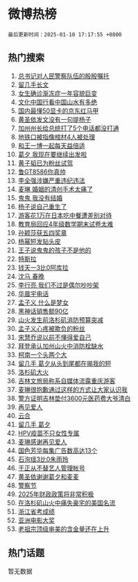 # 微博热榜

`最后更新时间：2025-01-10 17:17:55 +0800`

## 热门搜索

1. [总书记对人民警察队伍的殷殷嘱托](https://m.weibo.cn/search?containerid=100103type%3D1%26t%3D10%26q%3D%23%E6%80%BB%E4%B9%A6%E8%AE%B0%E5%AF%B9%E4%BA%BA%E6%B0%91%E8%AD%A6%E5%AF%9F%E9%98%9F%E4%BC%8D%E7%9A%84%E6%AE%B7%E6%AE%B7%E5%98%B1%E6%89%98%23&stream_entry_id=51&isnewpage=1&extparam=seat%3D1%26dgr%3D0%26pos%3D0%26filter_type%3Drealtimehot%26stream_entry_id%3D51%26c_type%3D51%26q%3D%2523%25E6%2580%25BB%25E4%25B9%25A6%25E8%25AE%25B0%25E5%25AF%25B9%25E4%25BA%25BA%25E6%25B0%2591%25E8%25AD%25A6%25E5%25AF%259F%25E9%2598%259F%25E4%25BC%258D%25E7%259A%2584%25E6%25AE%25B7%25E6%25AE%25B7%25E5%2598%25B1%25E6%2589%2598%2523%26cate%3D10103%26display_time%3D1736500674%26pre_seqid%3D17365006747550355341194)
1. [留几手长文](https://m.weibo.cn/search?containerid=100103type%3D1%26t%3D10%26q%3D%E7%95%99%E5%87%A0%E6%89%8B%E9%95%BF%E6%96%87&stream_entry_id=31&isnewpage=1&extparam=seat%3D1%26pos%3D0%26lcate%3D5001%26stream_entry_id%3D31%26flag%3D2%26realpos%3D1%26dgr%3D0%26filter_type%3Drealtimehot%26c_type%3D31%26q%3D%25E7%2595%2599%25E5%2587%25A0%25E6%2589%258B%25E9%2595%25BF%25E6%2596%2587%26band_rank%3D1%26cate%3D5001%26display_time%3D1736500674%26pre_seqid%3D17365006747550355341194)
1. [女生确诊渐冻症一年容貌巨变](https://m.weibo.cn/search?containerid=100103type%3D1%26t%3D10%26q%3D%23%E5%A5%B3%E7%94%9F%E7%A1%AE%E8%AF%8A%E6%B8%90%E5%86%BB%E7%97%87%E4%B8%80%E5%B9%B4%E5%AE%B9%E8%B2%8C%E5%B7%A8%E5%8F%98%23&stream_entry_id=31&isnewpage=1&extparam=seat%3D1%26pos%3D1%26lcate%3D5001%26stream_entry_id%3D31%26flag%3D1%26realpos%3D2%26dgr%3D0%26filter_type%3Drealtimehot%26c_type%3D31%26q%3D%2523%25E5%25A5%25B3%25E7%2594%259F%25E7%25A1%25AE%25E8%25AF%258A%25E6%25B8%2590%25E5%2586%25BB%25E7%2597%2587%25E4%25B8%2580%25E5%25B9%25B4%25E5%25AE%25B9%25E8%25B2%258C%25E5%25B7%25A8%25E5%258F%2598%2523%26band_rank%3D2%26cate%3D5001%26display_time%3D1736500674%26pre_seqid%3D17365006747550355341194)
1. [文化中国行看中国山水有多绝](https://m.weibo.cn/search?containerid=100103type%3D1%26t%3D10%26q%3D%23%E6%96%87%E5%8C%96%E4%B8%AD%E5%9B%BD%E8%A1%8C%E7%9C%8B%E4%B8%AD%E5%9B%BD%E5%B1%B1%E6%B0%B4%E6%9C%89%E5%A4%9A%E7%BB%9D%23&stream_entry_id=31&isnewpage=1&extparam=seat%3D1%26pos%3D2%26lcate%3D5001%26stream_entry_id%3D31%26flag%3D1%26realpos%3D3%26dgr%3D0%26filter_type%3Drealtimehot%26c_type%3D31%26q%3D%2523%25E6%2596%2587%25E5%258C%2596%25E4%25B8%25AD%25E5%259B%25BD%25E8%25A1%258C%25E7%259C%258B%25E4%25B8%25AD%25E5%259B%25BD%25E5%25B1%25B1%25E6%25B0%25B4%25E6%259C%2589%25E5%25A4%259A%25E7%25BB%259D%2523%26band_rank%3D3%26cate%3D5001%26display_time%3D1736500674%26pre_seqid%3D17365006747550355341194)
1. [国内最懂50显卡的京东红马甲](https://m.weibo.cn/search?containerid=100103type%3D1%26t%3D10%26q%3D%23%E5%9B%BD%E5%86%85%E6%9C%80%E6%87%8250%E6%98%BE%E5%8D%A1%E7%9A%84%E4%BA%AC%E4%B8%9C%E7%BA%A2%E9%A9%AC%E7%94%B2%23&stream_entry_id=31&isnewpage=1&extparam=seat%3D1%26pos%3D3%26lcate%3D5001%26stream_entry_id%3D31%26q%3D%2523%25E5%259B%25BD%25E5%2586%2585%25E6%259C%2580%25E6%2587%258250%25E6%2598%25BE%25E5%258D%25A1%25E7%259A%2584%25E4%25BA%25AC%25E4%25B8%259C%25E7%25BA%25A2%25E9%25A9%25AC%25E7%2594%25B2%2523%26dgr%3D0%26is_ad_pos%3D1%26filter_type%3Drealtimehot%26topic_ad%3D1%26c_type%3D31%26adid%3D272259%26band_rank%3D4%26cate%3D5001%26display_time%3D1736500674%26pre_seqid%3D17365006747550355341194)
1. [黄圣依发文没有一句提杨子](https://m.weibo.cn/search?containerid=100103type%3D1%26t%3D10%26q%3D%23%E9%BB%84%E5%9C%A3%E4%BE%9D%E5%8F%91%E6%96%87%E6%B2%A1%E6%9C%89%E4%B8%80%E5%8F%A5%E6%8F%90%E6%9D%A8%E5%AD%90%23&stream_entry_id=31&isnewpage=1&extparam=seat%3D1%26pos%3D4%26lcate%3D5001%26stream_entry_id%3D31%26flag%3D1%26realpos%3D4%26dgr%3D0%26filter_type%3Drealtimehot%26c_type%3D31%26q%3D%2523%25E9%25BB%2584%25E5%259C%25A3%25E4%25BE%259D%25E5%258F%2591%25E6%2596%2587%25E6%25B2%25A1%25E6%259C%2589%25E4%25B8%2580%25E5%258F%25A5%25E6%258F%2590%25E6%259D%25A8%25E5%25AD%2590%2523%26band_rank%3D4%26cate%3D5001%26display_time%3D1736500674%26pre_seqid%3D17365006747550355341194)
1. [加州州长给总统打了5个电话都没打通](https://m.weibo.cn/search?containerid=100103type%3D1%26t%3D10%26q%3D%23%E5%8A%A0%E5%B7%9E%E5%B7%9E%E9%95%BF%E7%BB%99%E6%80%BB%E7%BB%9F%E6%89%93%E4%BA%865%E4%B8%AA%E7%94%B5%E8%AF%9D%E9%83%BD%E6%B2%A1%E6%89%93%E9%80%9A%23&stream_entry_id=31&isnewpage=1&extparam=seat%3D1%26pos%3D5%26lcate%3D5001%26stream_entry_id%3D31%26flag%3D2%26realpos%3D5%26dgr%3D0%26filter_type%3Drealtimehot%26c_type%3D31%26q%3D%2523%25E5%258A%25A0%25E5%25B7%259E%25E5%25B7%259E%25E9%2595%25BF%25E7%25BB%2599%25E6%2580%25BB%25E7%25BB%259F%25E6%2589%2593%25E4%25BA%25865%25E4%25B8%25AA%25E7%2594%25B5%25E8%25AF%259D%25E9%2583%25BD%25E6%25B2%25A1%25E6%2589%2593%25E9%2580%259A%2523%26band_rank%3D5%26cate%3D5001%26display_time%3D1736500674%26pre_seqid%3D17365006747550355341194)
1. [地铁口被指像棺材4人被处理](https://m.weibo.cn/search?containerid=100103type%3D1%26t%3D10%26q%3D%23%E5%9C%B0%E9%93%81%E5%8F%A3%E8%A2%AB%E6%8C%87%E5%83%8F%E6%A3%BA%E6%9D%904%E4%BA%BA%E8%A2%AB%E5%A4%84%E7%90%86%23&stream_entry_id=31&isnewpage=1&extparam=seat%3D1%26pos%3D6%26lcate%3D5001%26stream_entry_id%3D31%26flag%3D2%26realpos%3D6%26dgr%3D0%26filter_type%3Drealtimehot%26c_type%3D31%26q%3D%2523%25E5%259C%25B0%25E9%2593%2581%25E5%258F%25A3%25E8%25A2%25AB%25E6%258C%2587%25E5%2583%258F%25E6%25A3%25BA%25E6%259D%25904%25E4%25BA%25BA%25E8%25A2%25AB%25E5%25A4%2584%25E7%2590%2586%2523%26band_rank%3D6%26cate%3D5001%26display_time%3D1736500674%26pre_seqid%3D17365006747550355341194)
1. [和王一博一起每天益倍适](https://m.weibo.cn/search?containerid=100103type%3D1%26t%3D10%26q%3D%23%E5%92%8C%E7%8E%8B%E4%B8%80%E5%8D%9A%E4%B8%80%E8%B5%B7%E6%AF%8F%E5%A4%A9%E7%9B%8A%E5%80%8D%E9%80%82%23&stream_entry_id=31&isnewpage=1&extparam=seat%3D1%26pos%3D7%26lcate%3D5001%26stream_entry_id%3D31%26q%3D%2523%25E5%2592%258C%25E7%258E%258B%25E4%25B8%2580%25E5%258D%259A%25E4%25B8%2580%25E8%25B5%25B7%25E6%25AF%258F%25E5%25A4%25A9%25E7%259B%258A%25E5%2580%258D%25E9%2580%2582%2523%26dgr%3D0%26is_ad_pos%3D1%26filter_type%3Drealtimehot%26topic_ad%3D1%26c_type%3D31%26adid%3D271800%26band_rank%3D7%26cate%3D5001%26display_time%3D1736500674%26pre_seqid%3D17365006747550355341194)
1. [葛夕 我现在要继续出发啦](https://m.weibo.cn/search?containerid=100103type%3D1%26t%3D10%26q%3D%E8%91%9B%E5%A4%95+%E6%88%91%E7%8E%B0%E5%9C%A8%E8%A6%81%E7%BB%A7%E7%BB%AD%E5%87%BA%E5%8F%91%E5%95%A6&stream_entry_id=31&isnewpage=1&extparam=seat%3D1%26pos%3D8%26lcate%3D5001%26stream_entry_id%3D31%26flag%3D1%26realpos%3D7%26dgr%3D0%26filter_type%3Drealtimehot%26c_type%3D31%26q%3D%25E8%2591%259B%25E5%25A4%2595%2520%25E6%2588%2591%25E7%258E%25B0%25E5%259C%25A8%25E8%25A6%2581%25E7%25BB%25A7%25E7%25BB%25AD%25E5%2587%25BA%25E5%258F%2591%25E5%2595%25A6%26band_rank%3D7%26cate%3D5001%26display_time%3D1736500674%26pre_seqid%3D17365006747550355341194)
1. [黄子韬已为粉丝试驾](https://m.weibo.cn/search?containerid=100103type%3D1%26t%3D10%26q%3D%23%E9%BB%84%E5%AD%90%E9%9F%AC%E5%B7%B2%E4%B8%BA%E7%B2%89%E4%B8%9D%E8%AF%95%E9%A9%BE%23&stream_entry_id=31&isnewpage=1&extparam=seat%3D1%26pos%3D9%26lcate%3D5001%26stream_entry_id%3D31%26flag%3D1%26realpos%3D8%26dgr%3D0%26filter_type%3Drealtimehot%26c_type%3D31%26q%3D%2523%25E9%25BB%2584%25E5%25AD%2590%25E9%259F%25AC%25E5%25B7%25B2%25E4%25B8%25BA%25E7%25B2%2589%25E4%25B8%259D%25E8%25AF%2595%25E9%25A9%25BE%2523%26band_rank%3D8%26cate%3D5001%26display_time%3D1736500674%26pre_seqid%3D17365006747550355341194)
1. [鲁GT8586你真帅](https://m.weibo.cn/search?containerid=100103type%3D1%26t%3D10%26q%3D%23%E9%B2%81GT8586%E4%BD%A0%E7%9C%9F%E5%B8%85%23&stream_entry_id=31&isnewpage=1&extparam=seat%3D1%26pos%3D10%26lcate%3D5001%26stream_entry_id%3D31%26flag%3D32768%26realpos%3D9%26dgr%3D0%26filter_type%3Drealtimehot%26c_type%3D31%26q%3D%2523%25E9%25B2%2581GT8586%25E4%25BD%25A0%25E7%259C%259F%25E5%25B8%2585%2523%26band_rank%3D9%26cate%3D5001%26display_time%3D1736500674%26pre_seqid%3D17365006747550355341194)
1. [李全强涉嫌严重违纪违法](https://m.weibo.cn/search?containerid=100103type%3D1%26t%3D10%26q%3D%23%E6%9D%8E%E5%85%A8%E5%BC%BA%E6%B6%89%E5%AB%8C%E4%B8%A5%E9%87%8D%E8%BF%9D%E7%BA%AA%E8%BF%9D%E6%B3%95%23&stream_entry_id=31&isnewpage=1&extparam=seat%3D1%26pos%3D11%26lcate%3D5001%26stream_entry_id%3D31%26flag%3D1%26realpos%3D10%26dgr%3D0%26filter_type%3Drealtimehot%26c_type%3D31%26q%3D%2523%25E6%259D%258E%25E5%2585%25A8%25E5%25BC%25BA%25E6%25B6%2589%25E5%25AB%258C%25E4%25B8%25A5%25E9%2587%258D%25E8%25BF%259D%25E7%25BA%25AA%25E8%25BF%259D%25E6%25B3%2595%2523%26band_rank%3D10%26cate%3D5001%26display_time%3D1736500674%26pre_seqid%3D17365006747550355341194)
1. [麦琳 婚姻的清创手术太痛了](https://m.weibo.cn/search?containerid=100103type%3D1%26t%3D10%26q%3D%E9%BA%A6%E7%90%B3+%E5%A9%9A%E5%A7%BB%E7%9A%84%E6%B8%85%E5%88%9B%E6%89%8B%E6%9C%AF%E5%A4%AA%E7%97%9B%E4%BA%86&stream_entry_id=31&isnewpage=1&extparam=seat%3D1%26pos%3D12%26lcate%3D5001%26stream_entry_id%3D31%26flag%3D1%26realpos%3D11%26dgr%3D0%26filter_type%3Drealtimehot%26c_type%3D31%26q%3D%25E9%25BA%25A6%25E7%2590%25B3%2520%25E5%25A9%259A%25E5%25A7%25BB%25E7%259A%2584%25E6%25B8%2585%25E5%2588%259B%25E6%2589%258B%25E6%259C%25AF%25E5%25A4%25AA%25E7%2597%259B%25E4%25BA%2586%26band_rank%3D11%26cate%3D5001%26display_time%3D1736500674%26pre_seqid%3D17365006747550355341194)
1. [鬼鬼 我没有结婚](https://m.weibo.cn/search?containerid=100103type%3D1%26t%3D10%26q%3D%E9%AC%BC%E9%AC%BC+%E6%88%91%E6%B2%A1%E6%9C%89%E7%BB%93%E5%A9%9A&stream_entry_id=31&isnewpage=1&extparam=seat%3D1%26pos%3D13%26lcate%3D5001%26stream_entry_id%3D31%26flag%3D2%26realpos%3D12%26dgr%3D0%26filter_type%3Drealtimehot%26c_type%3D31%26q%3D%25E9%25AC%25BC%25E9%25AC%25BC%2520%25E6%2588%2591%25E6%25B2%25A1%25E6%259C%2589%25E7%25BB%2593%25E5%25A9%259A%26band_rank%3D12%26cate%3D5001%26display_time%3D1736500674%26pre_seqid%3D17365006747550355341194)
1. [杨子说自己重生了](https://m.weibo.cn/search?containerid=100103type%3D1%26t%3D10%26q%3D%E6%9D%A8%E5%AD%90%E8%AF%B4%E8%87%AA%E5%B7%B1%E9%87%8D%E7%94%9F%E4%BA%86&stream_entry_id=31&isnewpage=1&extparam=seat%3D1%26pos%3D14%26lcate%3D5001%26stream_entry_id%3D31%26flag%3D1%26realpos%3D13%26dgr%3D0%26filter_type%3Drealtimehot%26c_type%3D31%26q%3D%25E6%259D%25A8%25E5%25AD%2590%25E8%25AF%25B4%25E8%2587%25AA%25E5%25B7%25B1%25E9%2587%258D%25E7%2594%259F%25E4%25BA%2586%26band_rank%3D13%26cate%3D5001%26display_time%3D1736500674%26pre_seqid%3D17365006747550355341194)
1. [游客花1万在日本吃中餐遭差别对待](https://m.weibo.cn/search?containerid=100103type%3D1%26t%3D10%26q%3D%23%E6%B8%B8%E5%AE%A2%E8%8A%B11%E4%B8%87%E5%9C%A8%E6%97%A5%E6%9C%AC%E5%90%83%E4%B8%AD%E9%A4%90%E9%81%AD%E5%B7%AE%E5%88%AB%E5%AF%B9%E5%BE%85%23&stream_entry_id=31&isnewpage=1&extparam=seat%3D1%26pos%3D15%26lcate%3D5001%26stream_entry_id%3D31%26flag%3D0%26realpos%3D14%26dgr%3D0%26filter_type%3Drealtimehot%26c_type%3D31%26q%3D%2523%25E6%25B8%25B8%25E5%25AE%25A2%25E8%258A%25B11%25E4%25B8%2587%25E5%259C%25A8%25E6%2597%25A5%25E6%259C%25AC%25E5%2590%2583%25E4%25B8%25AD%25E9%25A4%2590%25E9%2581%25AD%25E5%25B7%25AE%25E5%2588%25AB%25E5%25AF%25B9%25E5%25BE%2585%2523%26band_rank%3D14%26cate%3D5001%26display_time%3D1736500674%26pre_seqid%3D17365006747550355341194)
1. [教育局回应4年级数学期末试卷太难](https://m.weibo.cn/search?containerid=100103type%3D1%26t%3D10%26q%3D%23%E6%95%99%E8%82%B2%E5%B1%80%E5%9B%9E%E5%BA%944%E5%B9%B4%E7%BA%A7%E6%95%B0%E5%AD%A6%E6%9C%9F%E6%9C%AB%E8%AF%95%E5%8D%B7%E5%A4%AA%E9%9A%BE%23&stream_entry_id=31&isnewpage=1&extparam=seat%3D1%26pos%3D16%26lcate%3D5001%26stream_entry_id%3D31%26flag%3D0%26realpos%3D15%26dgr%3D0%26filter_type%3Drealtimehot%26c_type%3D31%26q%3D%2523%25E6%2595%2599%25E8%2582%25B2%25E5%25B1%2580%25E5%259B%259E%25E5%25BA%25944%25E5%25B9%25B4%25E7%25BA%25A7%25E6%2595%25B0%25E5%25AD%25A6%25E6%259C%259F%25E6%259C%25AB%25E8%25AF%2595%25E5%258D%25B7%25E5%25A4%25AA%25E9%259A%25BE%2523%26band_rank%3D15%26cate%3D5001%26display_time%3D1736500674%26pre_seqid%3D17365006747550355341194)
1. [孙颖莎获五四奖章](https://m.weibo.cn/search?containerid=100103type%3D1%26t%3D10%26q%3D%23%E5%AD%99%E9%A2%96%E8%8E%8E%E8%8E%B7%E4%BA%94%E5%9B%9B%E5%A5%96%E7%AB%A0%23&stream_entry_id=31&isnewpage=1&extparam=seat%3D1%26pos%3D17%26lcate%3D5001%26stream_entry_id%3D31%26flag%3D1%26realpos%3D16%26dgr%3D0%26filter_type%3Drealtimehot%26c_type%3D31%26q%3D%2523%25E5%25AD%2599%25E9%25A2%2596%25E8%258E%258E%25E8%258E%25B7%25E4%25BA%2594%25E5%259B%259B%25E5%25A5%2596%25E7%25AB%25A0%2523%26band_rank%3D16%26cate%3D5001%26display_time%3D1736500674%26pre_seqid%3D17365006747550355341194)
1. [杨幂短发贴头皮](https://m.weibo.cn/search?containerid=100103type%3D1%26t%3D10%26q%3D%23%E6%9D%A8%E5%B9%82%E7%9F%AD%E5%8F%91%E8%B4%B4%E5%A4%B4%E7%9A%AE%23&stream_entry_id=31&isnewpage=1&extparam=seat%3D1%26pos%3D18%26lcate%3D5001%26stream_entry_id%3D31%26flag%3D0%26realpos%3D17%26dgr%3D0%26filter_type%3Drealtimehot%26c_type%3D31%26q%3D%2523%25E6%259D%25A8%25E5%25B9%2582%25E7%259F%25AD%25E5%258F%2591%25E8%25B4%25B4%25E5%25A4%25B4%25E7%259A%25AE%2523%26band_rank%3D17%26cate%3D5001%26display_time%3D1736500674%26pre_seqid%3D17365006747550355341194)
1. [王子说鬼鬼的孩子不是他的](https://m.weibo.cn/search?containerid=100103type%3D1%26t%3D10%26q%3D%23%E7%8E%8B%E5%AD%90%E8%AF%B4%E9%AC%BC%E9%AC%BC%E7%9A%84%E5%AD%A9%E5%AD%90%E4%B8%8D%E6%98%AF%E4%BB%96%E7%9A%84%23&stream_entry_id=31&isnewpage=1&extparam=seat%3D1%26pos%3D19%26lcate%3D5001%26stream_entry_id%3D31%26flag%3D2%26realpos%3D18%26dgr%3D0%26filter_type%3Drealtimehot%26c_type%3D31%26q%3D%2523%25E7%258E%258B%25E5%25AD%2590%25E8%25AF%25B4%25E9%25AC%25BC%25E9%25AC%25BC%25E7%259A%2584%25E5%25AD%25A9%25E5%25AD%2590%25E4%25B8%258D%25E6%2598%25AF%25E4%25BB%2596%25E7%259A%2584%2523%26band_rank%3D18%26cate%3D5001%26display_time%3D1736500674%26pre_seqid%3D17365006747550355341194)
1. [特斯拉](https://m.weibo.cn/search?containerid=100103type%3D1%26t%3D10%26q%3D%E7%89%B9%E6%96%AF%E6%8B%89&stream_entry_id=31&isnewpage=1&extparam=seat%3D1%26pos%3D20%26lcate%3D5001%26stream_entry_id%3D31%26flag%3D1%26realpos%3D19%26dgr%3D0%26filter_type%3Drealtimehot%26c_type%3D31%26q%3D%25E7%2589%25B9%25E6%2596%25AF%25E6%258B%2589%26band_rank%3D19%26cate%3D5001%26display_time%3D1736500674%26pre_seqid%3D17365006747550355341194)
1. [钱天一3比0阿库拉](https://m.weibo.cn/search?containerid=100103type%3D1%26t%3D10%26q%3D%23%E9%92%B1%E5%A4%A9%E4%B8%803%E6%AF%940%E9%98%BF%E5%BA%93%E6%8B%89%23&stream_entry_id=31&isnewpage=1&extparam=seat%3D1%26pos%3D21%26lcate%3D5001%26stream_entry_id%3D31%26flag%3D1%26realpos%3D20%26dgr%3D0%26filter_type%3Drealtimehot%26c_type%3D31%26q%3D%2523%25E9%2592%25B1%25E5%25A4%25A9%25E4%25B8%25803%25E6%25AF%25940%25E9%2598%25BF%25E5%25BA%2593%25E6%258B%2589%2523%26band_rank%3D20%26cate%3D5001%26display_time%3D1736500674%26pre_seqid%3D17365006747550355341194)
1. [沈马 春晚](https://m.weibo.cn/search?containerid=100103type%3D1%26t%3D10%26q%3D%E6%B2%88%E9%A9%AC+%E6%98%A5%E6%99%9A&stream_entry_id=31&isnewpage=1&extparam=seat%3D1%26pos%3D22%26lcate%3D5001%26stream_entry_id%3D31%26flag%3D0%26realpos%3D21%26dgr%3D0%26filter_type%3Drealtimehot%26c_type%3D31%26q%3D%25E6%25B2%2588%25E9%25A9%25AC%2520%25E6%2598%25A5%25E6%2599%259A%26band_rank%3D21%26cate%3D5001%26display_time%3D1736500674%26pre_seqid%3D17365006747550355341194)
1. [李行亮 我们不过是偶尔吵吵架](https://m.weibo.cn/search?containerid=100103type%3D1%26t%3D10%26q%3D%E6%9D%8E%E8%A1%8C%E4%BA%AE+%E6%88%91%E4%BB%AC%E4%B8%8D%E8%BF%87%E6%98%AF%E5%81%B6%E5%B0%94%E5%90%B5%E5%90%B5%E6%9E%B6&stream_entry_id=31&isnewpage=1&extparam=seat%3D1%26pos%3D23%26lcate%3D5001%26stream_entry_id%3D31%26flag%3D1%26realpos%3D22%26dgr%3D0%26filter_type%3Drealtimehot%26c_type%3D31%26q%3D%25E6%259D%258E%25E8%25A1%258C%25E4%25BA%25AE%2520%25E6%2588%2591%25E4%25BB%25AC%25E4%25B8%258D%25E8%25BF%2587%25E6%2598%25AF%25E5%2581%25B6%25E5%25B0%2594%25E5%2590%25B5%25E5%2590%25B5%25E6%259E%25B6%26band_rank%3D22%26cate%3D5001%26display_time%3D1736500674%26pre_seqid%3D17365006747550355341194)
1. [华晨宇电话](https://m.weibo.cn/search?containerid=100103type%3D1%26t%3D10%26q%3D%E5%8D%8E%E6%99%A8%E5%AE%87%E7%94%B5%E8%AF%9D&stream_entry_id=31&isnewpage=1&extparam=seat%3D1%26pos%3D24%26lcate%3D5001%26stream_entry_id%3D31%26flag%3D1%26realpos%3D23%26dgr%3D0%26filter_type%3Drealtimehot%26c_type%3D31%26q%3D%25E5%258D%258E%25E6%2599%25A8%25E5%25AE%2587%25E7%2594%25B5%25E8%25AF%259D%26band_rank%3D23%26cate%3D5001%26display_time%3D1736500674%26pre_seqid%3D17365006747550355341194)
1. [孟子义 什么是梦女](https://m.weibo.cn/search?containerid=100103type%3D1%26t%3D10%26q%3D%E5%AD%9F%E5%AD%90%E4%B9%89+%E4%BB%80%E4%B9%88%E6%98%AF%E6%A2%A6%E5%A5%B3&stream_entry_id=31&isnewpage=1&extparam=seat%3D1%26pos%3D25%26lcate%3D5001%26stream_entry_id%3D31%26flag%3D1%26realpos%3D24%26dgr%3D0%26filter_type%3Drealtimehot%26c_type%3D31%26q%3D%25E5%25AD%259F%25E5%25AD%2590%25E4%25B9%2589%2520%25E4%25BB%2580%25E4%25B9%2588%25E6%2598%25AF%25E6%25A2%25A6%25E5%25A5%25B3%26band_rank%3D24%26cate%3D5001%26display_time%3D1736500674%26pre_seqid%3D17365006747550355341194)
1. [黑神话销售额90亿](https://m.weibo.cn/search?containerid=100103type%3D1%26t%3D10%26q%3D%23%E9%BB%91%E7%A5%9E%E8%AF%9D%E9%94%80%E5%94%AE%E9%A2%9D90%E4%BA%BF%23&stream_entry_id=31&isnewpage=1&extparam=seat%3D1%26pos%3D26%26lcate%3D5001%26stream_entry_id%3D31%26flag%3D1%26realpos%3D25%26dgr%3D0%26filter_type%3Drealtimehot%26c_type%3D31%26q%3D%2523%25E9%25BB%2591%25E7%25A5%259E%25E8%25AF%259D%25E9%2594%2580%25E5%2594%25AE%25E9%25A2%259D90%25E4%25BA%25BF%2523%26band_rank%3D25%26cate%3D5001%26display_time%3D1736500674%26pre_seqid%3D17365006747550355341194)
1. [山火发生前洛杉矶消防预算突减](https://m.weibo.cn/search?containerid=100103type%3D1%26t%3D10%26q%3D%23%E5%B1%B1%E7%81%AB%E5%8F%91%E7%94%9F%E5%89%8D%E6%B4%9B%E6%9D%89%E7%9F%B6%E6%B6%88%E9%98%B2%E9%A2%84%E7%AE%97%E7%AA%81%E5%87%8F%23&stream_entry_id=31&isnewpage=1&extparam=seat%3D1%26pos%3D27%26lcate%3D5001%26stream_entry_id%3D31%26flag%3D1%26realpos%3D26%26dgr%3D0%26filter_type%3Drealtimehot%26c_type%3D31%26q%3D%2523%25E5%25B1%25B1%25E7%2581%25AB%25E5%258F%2591%25E7%2594%259F%25E5%2589%258D%25E6%25B4%259B%25E6%259D%2589%25E7%259F%25B6%25E6%25B6%2588%25E9%2598%25B2%25E9%25A2%2584%25E7%25AE%2597%25E7%25AA%2581%25E5%2587%258F%2523%26band_rank%3D26%26cate%3D5001%26display_time%3D1736500674%26pre_seqid%3D17365006747550355341194)
1. [孟子义心疼被欺负的粉丝](https://m.weibo.cn/search?containerid=100103type%3D1%26t%3D10%26q%3D%E5%AD%9F%E5%AD%90%E4%B9%89%E5%BF%83%E7%96%BC%E8%A2%AB%E6%AC%BA%E8%B4%9F%E7%9A%84%E7%B2%89%E4%B8%9D&stream_entry_id=31&isnewpage=1&extparam=seat%3D1%26pos%3D28%26lcate%3D5001%26stream_entry_id%3D31%26flag%3D1%26realpos%3D27%26dgr%3D0%26filter_type%3Drealtimehot%26c_type%3D31%26q%3D%25E5%25AD%259F%25E5%25AD%2590%25E4%25B9%2589%25E5%25BF%2583%25E7%2596%25BC%25E8%25A2%25AB%25E6%25AC%25BA%25E8%25B4%259F%25E7%259A%2584%25E7%25B2%2589%25E4%25B8%259D%26band_rank%3D27%26cate%3D5001%26display_time%3D1736500674%26pre_seqid%3D17365006747550355341194)
1. [宋慧乔说以前不懂得爱自己](https://m.weibo.cn/search?containerid=100103type%3D1%26t%3D10%26q%3D%23%E5%AE%8B%E6%85%A7%E4%B9%94%E8%AF%B4%E4%BB%A5%E5%89%8D%E4%B8%8D%E6%87%82%E5%BE%97%E7%88%B1%E8%87%AA%E5%B7%B1%23&stream_entry_id=31&isnewpage=1&extparam=seat%3D1%26pos%3D29%26lcate%3D5001%26stream_entry_id%3D31%26flag%3D1%26realpos%3D28%26dgr%3D0%26filter_type%3Drealtimehot%26c_type%3D31%26q%3D%2523%25E5%25AE%258B%25E6%2585%25A7%25E4%25B9%2594%25E8%25AF%25B4%25E4%25BB%25A5%25E5%2589%258D%25E4%25B8%258D%25E6%2587%2582%25E5%25BE%2597%25E7%2588%25B1%25E8%2587%25AA%25E5%25B7%25B1%2523%26band_rank%3D28%26cate%3D5001%26display_time%3D1736500674%26pre_seqid%3D17365006747550355341194)
1. [拜登承认加州山火中消防栓缺水](https://m.weibo.cn/search?containerid=100103type%3D1%26t%3D10%26q%3D%23%E6%8B%9C%E7%99%BB%E6%89%BF%E8%AE%A4%E5%8A%A0%E5%B7%9E%E5%B1%B1%E7%81%AB%E4%B8%AD%E6%B6%88%E9%98%B2%E6%A0%93%E7%BC%BA%E6%B0%B4%23&stream_entry_id=31&isnewpage=1&extparam=seat%3D1%26pos%3D30%26lcate%3D5001%26stream_entry_id%3D31%26flag%3D1%26realpos%3D29%26dgr%3D0%26filter_type%3Drealtimehot%26c_type%3D31%26q%3D%2523%25E6%258B%259C%25E7%2599%25BB%25E6%2589%25BF%25E8%25AE%25A4%25E5%258A%25A0%25E5%25B7%259E%25E5%25B1%25B1%25E7%2581%25AB%25E4%25B8%25AD%25E6%25B6%2588%25E9%2598%25B2%25E6%25A0%2593%25E7%25BC%25BA%25E6%25B0%25B4%2523%26band_rank%3D29%26cate%3D5001%26display_time%3D1736500674%26pre_seqid%3D17365006747550355341194)
1. [柯南一个头两个大](https://m.weibo.cn/search?containerid=100103type%3D1%26t%3D10%26q%3D%E6%9F%AF%E5%8D%97%E4%B8%80%E4%B8%AA%E5%A4%B4%E4%B8%A4%E4%B8%AA%E5%A4%A7&stream_entry_id=31&isnewpage=1&extparam=seat%3D1%26pos%3D31%26lcate%3D5001%26stream_entry_id%3D31%26flag%3D0%26realpos%3D30%26dgr%3D0%26filter_type%3Drealtimehot%26c_type%3D31%26q%3D%25E6%259F%25AF%25E5%258D%2597%25E4%25B8%2580%25E4%25B8%25AA%25E5%25A4%25B4%25E4%25B8%25A4%25E4%25B8%25AA%25E5%25A4%25A7%26band_rank%3D30%26cate%3D5001%26display_time%3D1736500674%26pre_seqid%3D17365006747550355341194)
1. [留几手 葛夕从头到尾都在揭我的短](https://m.weibo.cn/search?containerid=100103type%3D1%26t%3D10%26q%3D%E7%95%99%E5%87%A0%E6%89%8B+%E8%91%9B%E5%A4%95%E4%BB%8E%E5%A4%B4%E5%88%B0%E5%B0%BE%E9%83%BD%E5%9C%A8%E6%8F%AD%E6%88%91%E7%9A%84%E7%9F%AD&stream_entry_id=31&isnewpage=1&extparam=seat%3D1%26pos%3D32%26lcate%3D5001%26stream_entry_id%3D31%26flag%3D1%26realpos%3D31%26dgr%3D0%26filter_type%3Drealtimehot%26c_type%3D31%26q%3D%25E7%2595%2599%25E5%2587%25A0%25E6%2589%258B%2520%25E8%2591%259B%25E5%25A4%2595%25E4%25BB%258E%25E5%25A4%25B4%25E5%2588%25B0%25E5%25B0%25BE%25E9%2583%25BD%25E5%259C%25A8%25E6%258F%25AD%25E6%2588%2591%25E7%259A%2584%25E7%259F%25AD%26band_rank%3D31%26cate%3D5001%26display_time%3D1736500674%26pre_seqid%3D17365006747550355341194)
1. [洛杉矶大火](https://m.weibo.cn/search?containerid=100103type%3D1%26t%3D10%26q%3D%E6%B4%9B%E6%9D%89%E7%9F%B6%E5%A4%A7%E7%81%AB&stream_entry_id=31&isnewpage=1&extparam=seat%3D1%26pos%3D33%26lcate%3D5001%26stream_entry_id%3D31%26flag%3D0%26realpos%3D32%26dgr%3D0%26filter_type%3Drealtimehot%26c_type%3D31%26q%3D%25E6%25B4%259B%25E6%259D%2589%25E7%259F%25B6%25E5%25A4%25A7%25E7%2581%25AB%26band_rank%3D32%26cate%3D5001%26display_time%3D1736500674%26pre_seqid%3D17365006747550355341194)
1. [吉林文旅局称系自媒体流露重庆游客](https://m.weibo.cn/search?containerid=100103type%3D1%26t%3D10%26q%3D%23%E5%90%89%E6%9E%97%E6%96%87%E6%97%85%E5%B1%80%E7%A7%B0%E7%B3%BB%E8%87%AA%E5%AA%92%E4%BD%93%E6%B5%81%E9%9C%B2%E9%87%8D%E5%BA%86%E6%B8%B8%E5%AE%A2%23&stream_entry_id=31&isnewpage=1&extparam=seat%3D1%26pos%3D34%26lcate%3D5001%26stream_entry_id%3D31%26flag%3D0%26realpos%3D33%26dgr%3D0%26filter_type%3Drealtimehot%26c_type%3D31%26q%3D%2523%25E5%2590%2589%25E6%259E%2597%25E6%2596%2587%25E6%2597%2585%25E5%25B1%2580%25E7%25A7%25B0%25E7%25B3%25BB%25E8%2587%25AA%25E5%25AA%2592%25E4%25BD%2593%25E6%25B5%2581%25E9%259C%25B2%25E9%2587%258D%25E5%25BA%2586%25E6%25B8%25B8%25E5%25AE%25A2%2523%26band_rank%3D33%26cate%3D5001%26display_time%3D1736500674%26pre_seqid%3D17365006747550355341194)
1. [麦琳很抱歉通过这样的方式让大家认识我](https://m.weibo.cn/search?containerid=100103type%3D1%26t%3D10%26q%3D%23%E9%BA%A6%E7%90%B3%E5%BE%88%E6%8A%B1%E6%AD%89%E9%80%9A%E8%BF%87%E8%BF%99%E6%A0%B7%E7%9A%84%E6%96%B9%E5%BC%8F%E8%AE%A9%E5%A4%A7%E5%AE%B6%E8%AE%A4%E8%AF%86%E6%88%91%23&stream_entry_id=31&isnewpage=1&extparam=seat%3D1%26pos%3D35%26lcate%3D5001%26stream_entry_id%3D31%26flag%3D1%26realpos%3D34%26dgr%3D0%26filter_type%3Drealtimehot%26c_type%3D31%26q%3D%2523%25E9%25BA%25A6%25E7%2590%25B3%25E5%25BE%2588%25E6%258A%25B1%25E6%25AD%2589%25E9%2580%259A%25E8%25BF%2587%25E8%25BF%2599%25E6%25A0%25B7%25E7%259A%2584%25E6%2596%25B9%25E5%25BC%258F%25E8%25AE%25A9%25E5%25A4%25A7%25E5%25AE%25B6%25E8%25AE%25A4%25E8%25AF%2586%25E6%2588%2591%2523%26band_rank%3D34%26cate%3D5001%26display_time%3D1736500674%26pre_seqid%3D17365006747550355341194)
1. [警方证明吉林垫付3600元医药费大爷清白](https://m.weibo.cn/search?containerid=100103type%3D1%26t%3D10%26q%3D%23%E8%AD%A6%E6%96%B9%E8%AF%81%E6%98%8E%E5%90%89%E6%9E%97%E5%9E%AB%E4%BB%983600%E5%85%83%E5%8C%BB%E8%8D%AF%E8%B4%B9%E5%A4%A7%E7%88%B7%E6%B8%85%E7%99%BD%23&stream_entry_id=31&isnewpage=1&extparam=seat%3D1%26pos%3D36%26lcate%3D5001%26stream_entry_id%3D31%26flag%3D1%26realpos%3D35%26dgr%3D0%26filter_type%3Drealtimehot%26c_type%3D31%26q%3D%2523%25E8%25AD%25A6%25E6%2596%25B9%25E8%25AF%2581%25E6%2598%258E%25E5%2590%2589%25E6%259E%2597%25E5%259E%25AB%25E4%25BB%25983600%25E5%2585%2583%25E5%258C%25BB%25E8%258D%25AF%25E8%25B4%25B9%25E5%25A4%25A7%25E7%2588%25B7%25E6%25B8%2585%25E7%2599%25BD%2523%26band_rank%3D35%26cate%3D5001%26display_time%3D1736500674%26pre_seqid%3D17365006747550355341194)
1. [再见爱人](https://m.weibo.cn/search?containerid=100103type%3D1%26t%3D10%26q%3D%E5%86%8D%E8%A7%81%E7%88%B1%E4%BA%BA&stream_entry_id=31&isnewpage=1&extparam=seat%3D1%26pos%3D37%26lcate%3D5001%26stream_entry_id%3D31%26flag%3D1%26realpos%3D36%26dgr%3D0%26filter_type%3Drealtimehot%26c_type%3D31%26q%3D%25E5%2586%258D%25E8%25A7%2581%25E7%2588%25B1%25E4%25BA%25BA%26band_rank%3D36%26cate%3D5001%26display_time%3D1736500674%26pre_seqid%3D17365006747550355341194)
1. [云合](https://m.weibo.cn/search?containerid=100103type%3D1%26t%3D10%26q%3D%E4%BA%91%E5%90%88&stream_entry_id=31&isnewpage=1&extparam=seat%3D1%26pos%3D38%26lcate%3D5001%26stream_entry_id%3D31%26flag%3D1%26realpos%3D37%26dgr%3D0%26filter_type%3Drealtimehot%26c_type%3D31%26q%3D%25E4%25BA%2591%25E5%2590%2588%26band_rank%3D37%26cate%3D5001%26display_time%3D1736500674%26pre_seqid%3D17365006747550355341194)
1. [留几手 葛夕](https://m.weibo.cn/search?containerid=100103type%3D1%26t%3D10%26q%3D%E7%95%99%E5%87%A0%E6%89%8B+%E8%91%9B%E5%A4%95&stream_entry_id=31&isnewpage=1&extparam=seat%3D1%26pos%3D39%26lcate%3D5001%26stream_entry_id%3D31%26flag%3D0%26realpos%3D38%26dgr%3D0%26filter_type%3Drealtimehot%26c_type%3D31%26q%3D%25E7%2595%2599%25E5%2587%25A0%25E6%2589%258B%2520%25E8%2591%259B%25E5%25A4%2595%26band_rank%3D38%26cate%3D5001%26display_time%3D1736500674%26pre_seqid%3D17365006747550355341194)
1. [HPV疫苗不只女性专属](https://m.weibo.cn/search?containerid=100103type%3D1%26t%3D10%26q%3D%23HPV%E7%96%AB%E8%8B%97%E4%B8%8D%E5%8F%AA%E5%A5%B3%E6%80%A7%E4%B8%93%E5%B1%9E%23&stream_entry_id=31&isnewpage=1&extparam=seat%3D1%26pos%3D40%26lcate%3D5001%26stream_entry_id%3D31%26flag%3D0%26realpos%3D39%26dgr%3D0%26adid%3D272351%26filter_type%3Drealtimehot%26c_type%3D31%26q%3D%2523HPV%25E7%2596%25AB%25E8%258B%2597%25E4%25B8%258D%25E5%258F%25AA%25E5%25A5%25B3%25E6%2580%25A7%25E4%25B8%2593%25E5%25B1%259E%2523%26band_rank%3D39%26cate%3D5001%26display_time%3D1736500674%26pre_seqid%3D17365006747550355341194)
1. [麦琳感谢再见爱人](https://m.weibo.cn/search?containerid=100103type%3D1%26t%3D10%26q%3D%23%E9%BA%A6%E7%90%B3%E6%84%9F%E8%B0%A2%E5%86%8D%E8%A7%81%E7%88%B1%E4%BA%BA%23&stream_entry_id=31&isnewpage=1&extparam=seat%3D1%26pos%3D41%26lcate%3D5001%26stream_entry_id%3D31%26flag%3D1%26realpos%3D40%26dgr%3D0%26filter_type%3Drealtimehot%26c_type%3D31%26q%3D%2523%25E9%25BA%25A6%25E7%2590%25B3%25E6%2584%259F%25E8%25B0%25A2%25E5%2586%258D%25E8%25A7%2581%25E7%2588%25B1%25E4%25BA%25BA%2523%26band_rank%3D40%26cate%3D5001%26display_time%3D1736500674%26pre_seqid%3D17365006747550355341194)
1. [国色芳华每集广告数高达13个](https://m.weibo.cn/search?containerid=100103type%3D1%26t%3D10%26q%3D%23%E5%9B%BD%E8%89%B2%E8%8A%B3%E5%8D%8E%E6%AF%8F%E9%9B%86%E5%B9%BF%E5%91%8A%E6%95%B0%E9%AB%98%E8%BE%BE13%E4%B8%AA%23&stream_entry_id=31&isnewpage=1&extparam=seat%3D1%26pos%3D42%26lcate%3D5001%26stream_entry_id%3D31%26flag%3D1%26realpos%3D41%26dgr%3D0%26filter_type%3Drealtimehot%26c_type%3D31%26q%3D%2523%25E5%259B%25BD%25E8%2589%25B2%25E8%258A%25B3%25E5%258D%258E%25E6%25AF%258F%25E9%259B%2586%25E5%25B9%25BF%25E5%2591%258A%25E6%2595%25B0%25E9%25AB%2598%25E8%25BE%25BE13%25E4%25B8%25AA%2523%26band_rank%3D41%26cate%3D5001%26display_time%3D1736500674%26pre_seqid%3D17365006747550355341194)
1. [石洵瑶3比0朱雨玲](https://m.weibo.cn/search?containerid=100103type%3D1%26t%3D10%26q%3D%23%E7%9F%B3%E6%B4%B5%E7%91%B63%E6%AF%940%E6%9C%B1%E9%9B%A8%E7%8E%B2%23&stream_entry_id=31&isnewpage=1&extparam=seat%3D1%26pos%3D43%26lcate%3D5001%26stream_entry_id%3D31%26flag%3D1%26realpos%3D42%26dgr%3D0%26filter_type%3Drealtimehot%26c_type%3D31%26q%3D%2523%25E7%259F%25B3%25E6%25B4%25B5%25E7%2591%25B63%25E6%25AF%25940%25E6%259C%25B1%25E9%259B%25A8%25E7%258E%25B2%2523%26band_rank%3D42%26cate%3D5001%26display_time%3D1736500674%26pre_seqid%3D17365006747550355341194)
1. [于正从不替艺人管理帐号](https://m.weibo.cn/search?containerid=100103type%3D1%26t%3D10%26q%3D%23%E4%BA%8E%E6%AD%A3%E4%BB%8E%E4%B8%8D%E6%9B%BF%E8%89%BA%E4%BA%BA%E7%AE%A1%E7%90%86%E5%B8%90%E5%8F%B7%23&stream_entry_id=31&isnewpage=1&extparam=seat%3D1%26pos%3D44%26lcate%3D5001%26stream_entry_id%3D31%26flag%3D1%26realpos%3D43%26dgr%3D0%26filter_type%3Drealtimehot%26c_type%3D31%26q%3D%2523%25E4%25BA%258E%25E6%25AD%25A3%25E4%25BB%258E%25E4%25B8%258D%25E6%259B%25BF%25E8%2589%25BA%25E4%25BA%25BA%25E7%25AE%25A1%25E7%2590%2586%25E5%25B8%2590%25E5%258F%25B7%2523%26band_rank%3D43%26cate%3D5001%26display_time%3D1736500674%26pre_seqid%3D17365006747550355341194)
1. [黄圣依谢谢葛夕和麦麦](https://m.weibo.cn/search?containerid=100103type%3D1%26t%3D10%26q%3D%23%E9%BB%84%E5%9C%A3%E4%BE%9D%E8%B0%A2%E8%B0%A2%E8%91%9B%E5%A4%95%E5%92%8C%E9%BA%A6%E9%BA%A6%23&stream_entry_id=31&isnewpage=1&extparam=seat%3D1%26pos%3D45%26lcate%3D5001%26stream_entry_id%3D31%26flag%3D1%26realpos%3D44%26dgr%3D0%26filter_type%3Drealtimehot%26c_type%3D31%26q%3D%2523%25E9%25BB%2584%25E5%259C%25A3%25E4%25BE%259D%25E8%25B0%25A2%25E8%25B0%25A2%25E8%2591%259B%25E5%25A4%2595%25E5%2592%258C%25E9%25BA%25A6%25E9%25BA%25A6%2523%26band_rank%3D44%26cate%3D5001%26display_time%3D1736500674%26pre_seqid%3D17365006747550355341194)
1. [警察节](https://m.weibo.cn/search?containerid=100103type%3D1%26t%3D10%26q%3D%E8%AD%A6%E5%AF%9F%E8%8A%82&stream_entry_id=31&isnewpage=1&extparam=seat%3D1%26pos%3D46%26lcate%3D5001%26stream_entry_id%3D31%26flag%3D0%26realpos%3D45%26dgr%3D0%26filter_type%3Drealtimehot%26c_type%3D31%26q%3D%25E8%25AD%25A6%25E5%25AF%259F%25E8%258A%2582%26band_rank%3D45%26cate%3D5001%26display_time%3D1736500674%26pre_seqid%3D17365006747550355341194)
1. [2025年财政政策将非常积极](https://m.weibo.cn/search?containerid=100103type%3D1%26t%3D10%26q%3D%232025%E5%B9%B4%E8%B4%A2%E6%94%BF%E6%94%BF%E7%AD%96%E5%B0%86%E9%9D%9E%E5%B8%B8%E7%A7%AF%E6%9E%81%23&stream_entry_id=31&isnewpage=1&extparam=seat%3D1%26pos%3D47%26lcate%3D5001%26stream_entry_id%3D31%26flag%3D1%26realpos%3D46%26dgr%3D0%26filter_type%3Drealtimehot%26c_type%3D31%26q%3D%25232025%25E5%25B9%25B4%25E8%25B4%25A2%25E6%2594%25BF%25E6%2594%25BF%25E7%25AD%2596%25E5%25B0%2586%25E9%259D%259E%25E5%25B8%25B8%25E7%25A7%25AF%25E6%259E%2581%2523%26band_rank%3D46%26cate%3D5001%26display_time%3D1736500674%26pre_seqid%3D17365006747550355341194)
1. [在洛杉矶山火中痛失豪宅的美国名流](https://m.weibo.cn/search?containerid=100103type%3D1%26t%3D10%26q%3D%23%E5%9C%A8%E6%B4%9B%E6%9D%89%E7%9F%B6%E5%B1%B1%E7%81%AB%E4%B8%AD%E7%97%9B%E5%A4%B1%E8%B1%AA%E5%AE%85%E7%9A%84%E7%BE%8E%E5%9B%BD%E5%90%8D%E6%B5%81%23&stream_entry_id=31&isnewpage=1&extparam=seat%3D1%26pos%3D48%26lcate%3D5001%26stream_entry_id%3D31%26flag%3D1%26realpos%3D47%26dgr%3D0%26filter_type%3Drealtimehot%26c_type%3D31%26q%3D%2523%25E5%259C%25A8%25E6%25B4%259B%25E6%259D%2589%25E7%259F%25B6%25E5%25B1%25B1%25E7%2581%25AB%25E4%25B8%25AD%25E7%2597%259B%25E5%25A4%25B1%25E8%25B1%25AA%25E5%25AE%2585%25E7%259A%2584%25E7%25BE%258E%25E5%259B%25BD%25E5%2590%258D%25E6%25B5%2581%2523%26band_rank%3D47%26cate%3D5001%26display_time%3D1736500674%26pre_seqid%3D17365006747550355341194)
1. [浙江省考成绩](https://m.weibo.cn/search?containerid=100103type%3D1%26t%3D10%26q%3D%E6%B5%99%E6%B1%9F%E7%9C%81%E8%80%83%E6%88%90%E7%BB%A9&stream_entry_id=31&isnewpage=1&extparam=seat%3D1%26pos%3D49%26lcate%3D5001%26stream_entry_id%3D31%26flag%3D0%26realpos%3D48%26dgr%3D0%26filter_type%3Drealtimehot%26c_type%3D31%26q%3D%25E6%25B5%2599%25E6%25B1%259F%25E7%259C%2581%25E8%2580%2583%25E6%2588%2590%25E7%25BB%25A9%26band_rank%3D48%26cate%3D5001%26display_time%3D1736500674%26pre_seqid%3D17365006747550355341194)
1. [亚洲电影大奖](https://m.weibo.cn/search?containerid=100103type%3D1%26t%3D10%26q%3D%E4%BA%9A%E6%B4%B2%E7%94%B5%E5%BD%B1%E5%A4%A7%E5%A5%96&stream_entry_id=31&isnewpage=1&extparam=seat%3D1%26pos%3D50%26lcate%3D5001%26stream_entry_id%3D31%26flag%3D1%26realpos%3D49%26dgr%3D0%26filter_type%3Drealtimehot%26c_type%3D31%26q%3D%25E4%25BA%259A%25E6%25B4%25B2%25E7%2594%25B5%25E5%25BD%25B1%25E5%25A4%25A7%25E5%25A5%2596%26band_rank%3D49%26cate%3D5001%26display_time%3D1736500674%26pre_seqid%3D17365006747550355341194)
1. [老祖宗顶级审美的含金量还在上升](https://m.weibo.cn/search?containerid=100103type%3D1%26t%3D10%26q%3D%23%E8%80%81%E7%A5%96%E5%AE%97%E9%A1%B6%E7%BA%A7%E5%AE%A1%E7%BE%8E%E7%9A%84%E5%90%AB%E9%87%91%E9%87%8F%E8%BF%98%E5%9C%A8%E4%B8%8A%E5%8D%87%23&stream_entry_id=31&isnewpage=1&extparam=seat%3D1%26pos%3D51%26lcate%3D5001%26stream_entry_id%3D31%26flag%3D1%26realpos%3D50%26dgr%3D0%26filter_type%3Drealtimehot%26c_type%3D31%26q%3D%2523%25E8%2580%2581%25E7%25A5%2596%25E5%25AE%2597%25E9%25A1%25B6%25E7%25BA%25A7%25E5%25AE%25A1%25E7%25BE%258E%25E7%259A%2584%25E5%2590%25AB%25E9%2587%2591%25E9%2587%258F%25E8%25BF%2598%25E5%259C%25A8%25E4%25B8%258A%25E5%258D%2587%2523%26band_rank%3D50%26cate%3D5001%26display_time%3D1736500674%26pre_seqid%3D17365006747550355341194)

## 热门话题

暂无数据
